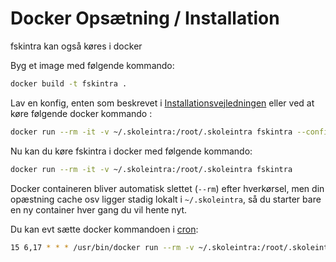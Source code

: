 # Docker Opsætning / Installation # 

fskintra kan også køres i docker

Byg et image med følgende kommando:

```bash
docker build -t fskintra .
```

Lav en konfig, enten som beskrevet i [Installationsvejledningen](install) 
eller ved at køre følgende docker kommando :

```bash
docker run --rm -it -v ~/.skoleintra:/root/.skoleintra fskintra --config
```

Nu kan du køre fskintra i docker med følgende kommando:

```bash
docker run --rm -it -v ~/.skoleintra:/root/.skoleintra fskintra 
```
Docker containeren bliver automatisk slettet (`--rm`) efter hverkørsel, men din 
opæstning cache osv ligger stadig lokalt i `~/.skoleintra`, så du starter bare
en ny container hver gang du vil hente nyt.

Du kan evt sætte docker kommandoen i [cron](cron):

```bash
15 6,17 * * * /usr/bin/docker run --rm -v ~/.skoleintra:/root/.skoleintra fskintra
```
